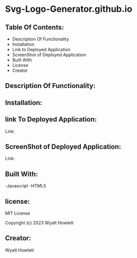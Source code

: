 # Svg-Logo-Generator.github.io




## Table Of Contents:
- Description Of Functionality
- Installation
- Link to Deployed Application
- ScreenShot of Deployed Application
- Built With
- License
- Creator

## Description Of Functionality:


## Installation:


## link To Deployed Application:

Link: 


## ScreenShot of Deployed Application:

Link:


## Built With:
-Javascript
-HTML5





## license:

MIT License

Copyright (c) 2023 Wyatt Howlett


## Creator:
Wyatt Howlett
